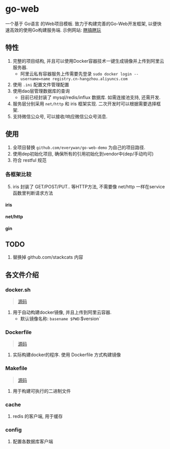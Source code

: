 # go-web

一个基于 Go语言 的Web项目模板. 致力于构建完善的Go-Web开发框架, 以便快速高效的使用Go构建服务端. 示例网站: [瞎搞瞎玩](www.xiagaoxiawan.com)

## 特性
1. 完整的项目结构, 并且可以使用Docker容器技术一键生成镜像并上传到阿里云服务器.
    - 阿里云私有容器服务上传需要先登录 `sudo docker login --username=name registry.cn-hangzhou.aliyuncs.com`
2. 使用 `.ini` 配置文件管理配置
3. 使用dao层管理数据库的查询
    - 目前已经封装了 mysql/redis/influx 数据库. 如需连接池支持, 还需开发.
4. 服务层分别采用 `net/http` 和 iris 框架实现. 二次开发时可以根据需要选择框架.
5. 支持微信公众号, 可以接收/响应微信公众号消息.

## 使用
1. 全项目替换 `github.com/everywan/go-web-demo` 为自己的项目路径.
2. 使用dep初始化项目, 确保所有的引用初始化到vendor中(dep/手动均可)
3. 符合 restful 规范

### 各框架比较
5. iris 封装了 GET/POST/PUT.. 等HTTP方法, 不需要像 net/http 一样在service函数里判断请求方法
#### iris
#### net/http
#### gin

## TODO
1. 替换掉 github.com/stackcats 内容

## 各文件介绍
### docker.sh
> [源码](docker.sh)
1. 用于自动构建docker镜像, 并且上传到阿里云容器.
    - 默认镜像名称: `basename $PWD`:$version`

### Dockerfile
> [源码](Dockerfile)
1. 实际构建docker的程序. 使用 Dockerfile 方式构建镜像

### Makefile
> [源码](Makefile)
1. 用于构建可执行的二进制文件

### cache
1. redis 的客户端, 用于缓存

### config
1. 配置各数据库客户端
